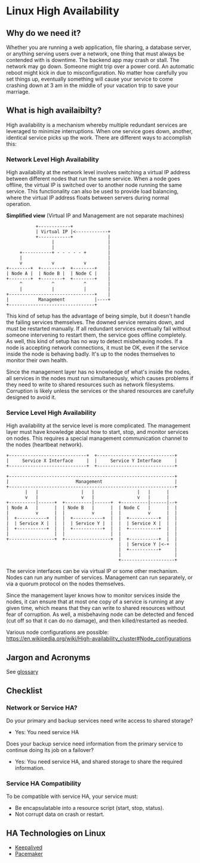 Linux High Availability
=======================

Why do we need it?
------------------

Whether you are running a web application, file sharing, a database server, or anything serving users over a network, one thing that must always be contended with is downtime. The backend app may crash or stall. The network may go down. Someone might trip over a power cord. An automatic reboot might kick in due to misconfiguration. No matter how carefully you set things up, eventually something will cause your service to come crashing down at 3 am in the middle of your vacation trip to save your marriage.



What is high availaibilty?
--------------------------

High availability is a mechanism whereby multiple redundant services are leveraged to minimize interruptions. When one service goes down, another, identical service picks up the work. There are different ways to accomplish this:


### Network Level High Availability

High availability at the network level involves switching a virtual IP address between different nodes that run the same service. When a node goes offline, the virtual IP is switched over to another node running the same service. This functionality can also be used to provide load balancing, where the virtual IP address floats between servers during normal operation.

**Simplified view** (Virtual IP and Management are not separate machines)

               +------------+
               | Virtual IP |<------------+
               +------------+             |
                     |                    |
                     |                    |
         +-----------+ - - - - - +        |
         |                                |
         v           v           v        |
    +--------+  +--------+  +--------+    |
    | Node A |  | Node B |  | Node C |    |
    +--------+  +--------+  +--------+    |
         ^           ^           ^        |
         |           |           |        |
    +--------------------------------+    |
    |           Management           |----+
    +--------------------------------+

This kind of setup has the advantage of being simple, but it doesn't handle the failing services themselves. The downed service remains down, and must be restarted manually. If all redundant services eventually fail without someone intervening to restart them, the service goes offline completely. As well, this kind of setup has no way to detect misbehaving nodes. If a node is accepting network connections, it must be OK, even if the service inside the node is behaving badly. It's up to the nodes themselves to monitor their own health.

Since the management layer has no knowledge of what's inside the nodes, all services in the nodes must run simultaneously, which causes problems if they need to write to shared resources such as network filesystems. Corruption is likely unless the services or the shared resources are carefully designed to avoid it.


### Service Level High Availability

High availability at the service level is more complicated. The management layer must have knowledge about how to start, stop, and monitor services on nodes. This requires a special management communication channel to the nodes (heartbeat network).

    +-----------------------------+  +-----------------------------+
    |     Service X Interface     |  |     Service Y Interface     |
    +-----------------------------+  +-----------------------------+

    +--------------------------------------------------------------+
    |                         Management                           |
    +--------------------------------------------------------------+
           |   |                |   |                |   |      |
           v   |                v   |                v   |      |
    +----------|------+  +----------|------+  +----------|------|--+
    | Node A   |      |  | Node B   |      |  | Node C   |      |  |
    |          v      |  |          v      |  |          v      |  |
    |  +-----------+  |  |  +-----------+  |  |  +-----------+  |  |
    |  | Service X |  |  |  | Service Y |  |  |  | Service X |  |  |
    |  +-----------+  |  |  +-----------+  |  |  +-----------+  |  |
    |                 |  |                 |  |                 |  |
    +-----------------+  +-----------------+  |  +-----------+  |  |
                                              |  | Service Y |<-+  |
                                              |  +-----------+     |
                                              |                    |
                                              +--------------------+

The service interfaces can be via virtual IP or some other mechanism. Nodes can run any number of services. Management can run separately, or via a quorum protocol on the nodes themselves.

Since the management layer knows how to monitor services inside the nodes, it can ensure that at most one copy of a service is running at any given time, which means that they can write to shared resources without fear of corruption. As well, a misbehaving node can be detected and fenced (cut off so that it can do no damage), and then killed/restarted as needed.

Various node configurations are possible: https://en.wikipedia.org/wiki/High-availability_cluster#Node_configurations


Jargon and Acronyms
-------------------

See [glossary](glossary.md)



Checklist
---------

### Network or Service HA?

Do your primary and backup services need write access to shared storage?

* Yes: You need service HA

Does your backup service need information from the primary service to continue doing its job on a failover?

* Yes: You need service HA, and shared storage to share the required information.

### Service HA Compatibility

To be compatible with service HA, your service must:

* Be encapsulatable into a resource script (start, stop, status).
* Not corrupt data on crash or restart.



HA Technologies on Linux
------------------------

* [Keepalived](keepalived.md)
* [Pacemaker](pacemaker.md)

